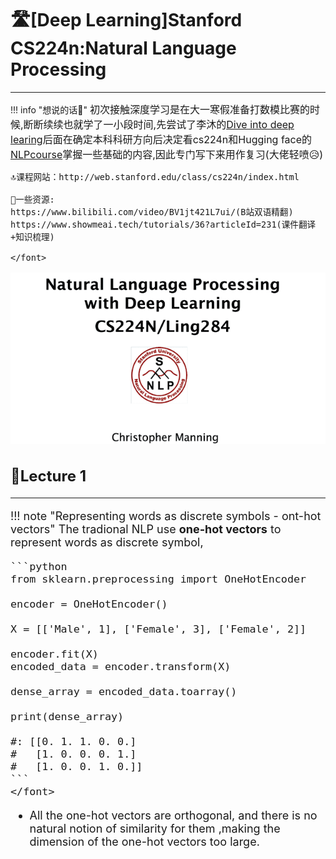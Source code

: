 # 🛣[Deep Learning]Stanford CS224n:Natural Language Processing  
---
<script src="https://polyfill.io/v3/polyfill.min.js?features=es6"></script>
<script src="https://cdn.jsdelivr.net/npm/mathjax@3/es5/tex-chtml.js"></script>

!!! info "想说的话🎇"
    <font size = 3.5>
    初次接触深度学习是在大一寒假准备打数模比赛的时候,断断续续也就学了一小段时间,先尝试了李沐的[Dive into deep learing](https://zh-v2.d2l.ai)后面在确定本科科研方向后决定看cs224n和Hugging face的[NLPcourse](https://huggingface.co/learn/nlp-course/chapter1/1)掌握一些基础的内容,因此专门写下来用作复习(大佬轻喷😥)
    
    🔝课程网站：http://web.stanford.edu/class/cs224n/index.html
    
    👀一些资源: 
    https://www.bilibili.com/video/BV1jt421L7ui/(B站双语精翻)
    https://www.showmeai.tech/tutorials/36?articleId=231(课件翻译+知识梳理)

    </font>

![](img/cs224n.png)

## 🥗Lecture 1 
---
<font size = 4>

!!! note "Representing words as discrete symbols - ont-hot vectors"
    <font size = 4>
    The tradional NLP use <B>one-hot vectors</B> to represent words as discrete symbol,

    ```python
    from sklearn.preprocessing import OneHotEncoder

    encoder = OneHotEncoder()

    X = [['Male', 1], ['Female', 3], ['Female', 2]]

    encoder.fit(X)
    encoded_data = encoder.transform(X)

    dense_array = encoded_data.toarray()

    print(dense_array)

    #: [[0. 1. 1. 0. 0.]
    #   [1. 0. 0. 0. 1.]
    #   [1. 0. 0. 1. 0.]]
    ``` 
    </font>

- All the one-hot vectors are orthogonal, and there is no natural notion of similarity for them ,making the dimension of the one-hot vectors too large.



</font>